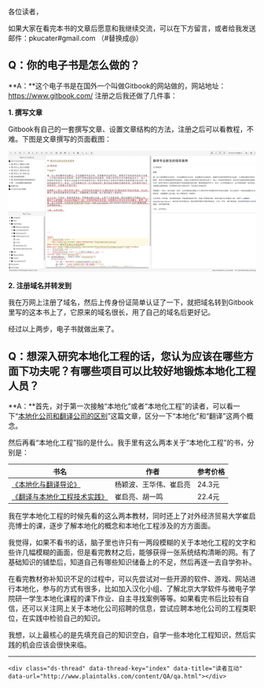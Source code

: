 各位读者，

如果大家在看完本书的文章后愿意和我继续交流，可以在下方留言，或者给我发送邮件：pkucater#gmail.com （#替换成@）


## Q：你的电子书是怎么做的？



**A：**这个电子书是在国外一个叫做Gitbook的网站做的，网站地址：https://www.gitbook.com/ 注册之后我还做了几件事：

**1. 撰写文章**
  
  Gitbook有自己的一套撰写文章、设置文章结构的方法，注册之后可以看教程，不难。下图是文章撰写的页面截图：

  ![](Pics/QA-1.png)

**2. 注册域名并转发到**

   我在万网上注册了域名，然后上传身份证简单认证了一下，就把域名转到Gitbook里写的这本书上了，它原来的域名很长，用了自己的域名后更好记。
   
经过以上两步，电子书就做出来了。


## Q：想深入研究本地化工程的话，您认为应该在哪些方面下功夫呢？有哪些项目可以比较好地锻炼本地化工程人员？



**A：**首先，对于第一次接触“本地化”或者“本地化工程”的读者，可以看一下“[本地化公司和翻译公司的区别](http://www.plaintalks.com/content/PlainTalks/Jianeryanzhi/2.html)”这篇文章，区分一下“本地化”和“翻译”这两个概念。

然后再看“本地化工程”指的是什么。我手里有这么两本关于“本地化工程”的书，分别是：

| 书名 | 作者 | 参考价格 |
| -- | -- | -- |
| [《本地化与翻译导论》](http://item.jd.com/10500505.html) | 杨颖波、王华伟、崔启亮 | 24.3元 |
| [《翻译与本地化工程技术实践》](http://item.jd.com/10500504.html) | 崔启亮、胡一鸣 | 22.4元 |

我在学本地化工程的时候先看的这么两本教材，同时还上了对外经济贸易大学崔启亮博士的课，逐步了解本地化的概念和本地化工程涉及的方方面面。

我觉得，如果不看书的话，脑子里也许只有一两段模糊的关于本地化工程的文字和些许几幅模糊的画面，但是看完教材之后，能够获得一张系统结构清晰的网。有了基础知识的铺垫后，知道自己有哪些知识储备上的不足，然后再逐一去自学弥补。

在看完教材弥补知识不足的过程中，可以先尝试对一些开源的软件、游戏、网站进行本地化，参与的方式有很多，比如加入汉化小组、了解北京大学软件与微电子学院研一学生本地化课程的课下作业、自主寻找案例等等。如果看完书后比较有自信，还可以关注网上关于本地化公司招聘的信息，尝试应聘本地化公司的工程类职位，在实践中检验自己的知识。

我想，以上最核心的是先填充自己的知识空白，自学一些本地化工程知识，然后实践的机会应该会很快来临。




---

<html>
<body>

<!-- 多说评论框 start -->
	<div class="ds-thread" data-thread-key="index" data-title="读者互动" 
	data-url="http://www.plaintalks.com/content/QA/qa.html"></div>
<!-- 多说评论框 end -->
<!-- 多说公共JS代码 start (一个网页只需插入一次) -->
<script type="text/javascript">
var duoshuoQuery = {short_name:"plaintalks"};
	(function() {
		var ds = document.createElement('script');
		ds.type = 'text/javascript';ds.async = true;
		ds.src = (document.location.protocol == 'https:' ? 'https:' : 'http:') + '//static.duoshuo.com/embed.js';
		ds.charset = 'UTF-8';
		(document.getElementsByTagName('head')[0] 
		 || document.getElementsByTagName('body')[0]).appendChild(ds);
	})();
	</script>
<!-- 多说公共JS代码 end -->

</body>
</html>